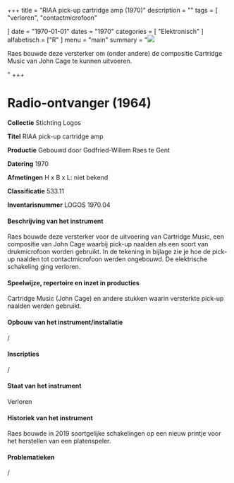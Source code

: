 ﻿+++
title = "RIAA pick-up cartridge amp (1970)"
description = ""
tags = [ "verloren", "contactmicrofoon"

]
date = "1970-01-01"
dates = "1970"
categories = [ "Elektronisch"
]
alfabetisch = ["R"
]
menu = "main"
summary = "<a href='/logoscollectie/1970/RIAA_pickup-cardridge_amp'><img src='/logoscollectie/img/RIAA_pickup-cardridge_amp_(1970)/Tekening%20cartdridge%20contactmicrofoon.jpg'></a><p>Raes bouwde deze versterker om (onder andere) de compositie Cartridge Music van John Cage te kunnen uitvoeren.</p>"
+++

# Radio-ontvanger (1964)

**Collectie**
Stichting Logos

**Titel**
RIAA pick-up cartridge amp

**Productie**
Gebouwd door Godfried-Willem Raes te Gent

**Datering**
1970

**Afmetingen**
H x B x L: niet bekend

**Classificatie**
533.11

**Inventarisnummer**
LOGOS 1970.04

#### Beschrijving van het instrument
Raes bouwde deze versterker voor de uitvoering van Cartridge Music, een compositie van John Cage waarbij pick-up naalden als een soort van drukmicrofoon worden gebruikt. In de tekening in bijlage zie je hoe de pick-up naalden tot contactmicrofoon werden ongebouwd. De elektrische schakeling ging verloren. 

#### Speelwijze, repertoire en inzet in producties
Cartridge Music (John Cage) en andere stukken waarin versterkte pick-up naalden werden gebruikt.

#### Opbouw van het instrument/installatie
/

#### Inscripties
/

#### Staat van het instrument
Verloren

#### Historiek van het instrument
Raes bouwde in 2019 soortgelijke schakelingen op een nieuw printje voor het herstellen van een platenspeler. 

#### Problematieken
/

